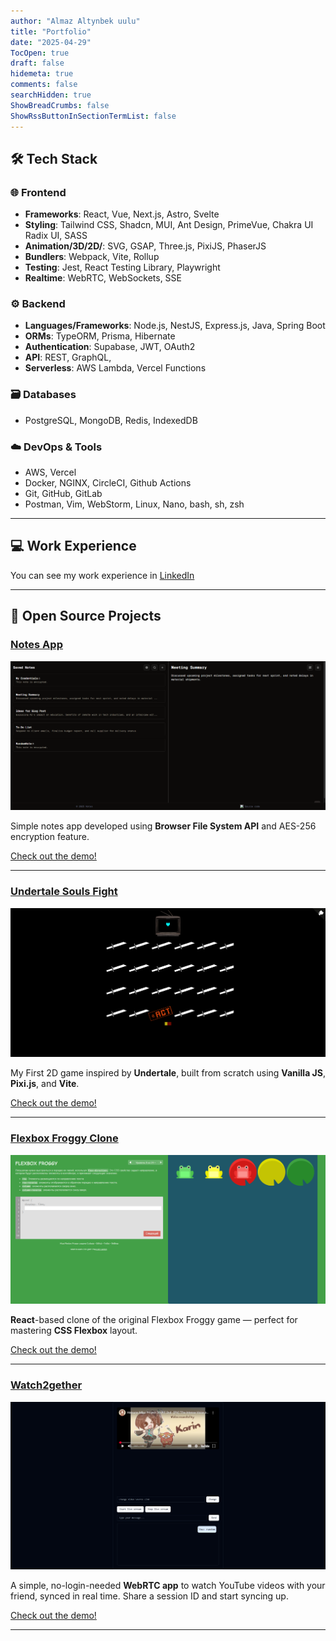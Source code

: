 ```yaml
---
author: "Almaz Altynbek uulu"
title: "Portfolio"
date: "2025-04-29"
TocOpen: true
draft: false
hidemeta: true
comments: false
searchHidden: true
ShowBreadCrumbs: false
ShowRssButtonInSectionTermList: false
---
```


## 🛠 Tech Stack

### 🌐 Frontend

- **Frameworks**: React, Vue, Next.js, Astro, Svelte
- **Styling**: Tailwind CSS, Shadcn, MUI, Ant Design, PrimeVue, Chakra UI Radix UI, SASS
- **Animation/3D/2D/**: SVG, GSAP, Three.js, PixiJS, PhaserJS
- **Bundlers**: Webpack, Vite, Rollup
- **Testing**: Jest, React Testing Library, Playwright
- **Realtime**: WebRTC, WebSockets, SSE

### ⚙️ Backend

- **Languages/Frameworks**: Node.js, NestJS, Express.js, Java, Spring Boot
- **ORMs**: TypeORM, Prisma, Hibernate
- **Authentication**: Supabase, JWT, OAuth2
- **API**: REST, GraphQL,
- **Serverless**: AWS Lambda, Vercel Functions

### 🗃️ Databases

- PostgreSQL, MongoDB, Redis, IndexedDB

### ☁️ DevOps & Tools

- AWS, Vercel
- Docker, NGINX, CircleCI, Github Actions
- Git, GitHub, GitLab
- Postman, Vim, WebStorm, Linux, Nano, bash, sh, zsh

---

## 💻 Work Experience

You can see my work experience in [LinkedIn](https://www.linkedin.com/in/almaz-altynbek-uulu-a31b79229/details/experience/)

---

## 📂 Open Source Projects

### [Notes App](https://github.com/AlmazHecker/notes-app)

[![Project Screenshot](https://raw.githubusercontent.com/almazhecker/almazich/master/static/portfolio/notes-app.png)](https://raw.githubusercontent.com/almazhecker/almazich/master/static/portfolio/notes-app.png)

Simple notes app developed using **Browser File System API** and AES-256 encryption feature.

[Check out the demo!](https://almazhecker.github.io/notes-app/)

---

### [Undertale Souls Fight](https://github.com/AlmazHecker/undertale-souls-fight)

[![Undertale Souls Fight Screenshot](https://raw.githubusercontent.com/almazhecker/almazich/master/static/portfolio/undertale-souls-fight.png)](https://raw.githubusercontent.com/almazhecker/almazich/master/static/portfolio/undertale-souls-fight.png)

My First 2D game inspired by **Undertale**, built from scratch using **Vanilla JS**, **Pixi.js**, and **Vite**.

[Check out the demo!](https://almazhecker.github.io/undertale-souls-fight/)

---

### [Flexbox Froggy Clone](https://github.com/AlmazHecker/Flexbox-Froggy-clone)

[![Flexbox Froggy Screenshot](https://raw.githubusercontent.com/almazhecker/almazich/master/static/portfolio/flexbox-froggy-clone.png)](https://raw.githubusercontent.com/almazhecker/almazich/master/static/portfolio/flexbox-froggy-clone.png)

**React**-based clone of the original Flexbox Froggy game — perfect for mastering **CSS Flexbox** layout.

[Check out the demo!](https://almazhecker.github.io/Flexbox-Froggy-clone/)

---

### [Watch2gether](https://github.com/AlmazHecker/watch2gether)

[![Watch2gether Screenshot](https://raw.githubusercontent.com/almazhecker/almazich/master/static/portfolio/watch2gether.png)](https://raw.githubusercontent.com/almazhecker/almazich/master/static/portfolio/watch2gether.png)

A simple, no-login-needed **WebRTC app** to watch YouTube videos with your friend, synced in real time. Share a session ID and start syncing up.

[Check out the demo!](https://watch2gether-phi.vercel.app)

---

<!-- ## 📜 Certifications

Include stuff like:

- Frontend Masters certs
- Fullstack Open by University of Helsinki
- Meta/Google web dev certs -->
